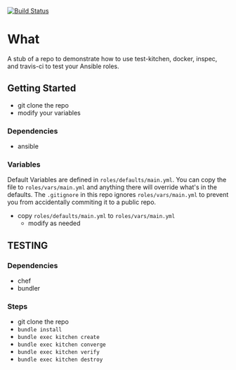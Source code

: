 [![Build Status](https://travis-ci.org/chrisanthropic/ansible-tdd-test-kitchen-inspec.svg?branch=master)](https://travis-ci.org/chrisanthropic/ansible-tdd-test-kitchen-inspec.svg?branch=master)

# What
A stub of a repo to demonstrate how to use test-kitchen, docker, inspec, and travis-ci to test your Ansible roles.

## Getting Started
- git clone the repo
- modify your variables

### Dependencies
- ansible

### Variables
Default Variables are defined in `roles/defaults/main.yml`. You can copy the file to `roles/vars/main.yml` and anything there will override what's in the defaults. The `.gitignore` in this repo ignores `roles/vars/main.yml` to prevent you from accidentally commiting it to a public repo.

- copy `roles/defaults/main.yml` to `roles/vars/main.yml`
    - modify as needed

## TESTING
### Dependencies
- chef
- bundler

### Steps
- git clone the repo
- `bundle install`
- `bundle exec kitchen create`
- `bundle exec kitchen converge`
- `bundle exec kitchen verify`
- `bundle exec kitchen destroy`



